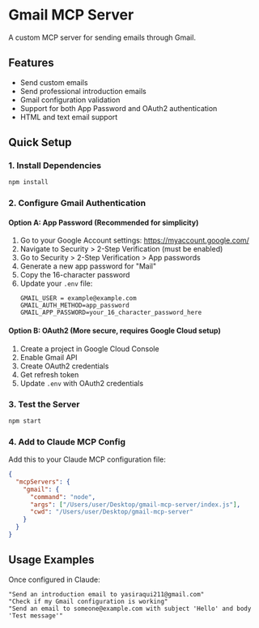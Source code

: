 # Gmail MCP Server
A custom MCP server for sending emails through Gmail.

## Features
- Send custom emails
- Send professional introduction emails
- Gmail configuration validation
- Support for both App Password and OAuth2 authentication
- HTML and text email support

## Quick Setup

### 1. Install Dependencies
```bash
npm install
```

### 2. Configure Gmail Authentication

#### Option A: App Password (Recommended for simplicity)

1. Go to your Google Account settings: https://myaccount.google.com/
2. Navigate to Security > 2-Step Verification (must be enabled)
3. Go to Security > 2-Step Verification > App passwords
4. Generate a new app password for "Mail"
5. Copy the 16-character password
6. Update your `.env` file:
   ```
   GMAIL_USER = example@example.com
   GMAIL_AUTH_METHOD=app_password
   GMAIL_APP_PASSWORD=your_16_character_password_here
   ```

#### Option B: OAuth2 (More secure, requires Google Cloud setup)

1. Create a project in Google Cloud Console
2. Enable Gmail API
3. Create OAuth2 credentials
4. Get refresh token
5. Update `.env` with OAuth2 credentials

### 3. Test the Server
```bash
npm start
```

### 4. Add to Claude MCP Config

Add this to your Claude MCP configuration file:

```json
{
  "mcpServers": {
    "gmail": {
      "command": "node",
      "args": ["/Users/user/Desktop/gmail-mcp-server/index.js"],
      "cwd": "/Users/user/Desktop/gmail-mcp-server"
    }
  }
}
```
## Usage Examples

Once configured in Claude:

```
"Send an introduction email to yasiraqui211@gmail.com"
"Check if my Gmail configuration is working"
"Send an email to someone@example.com with subject 'Hello' and body 'Test message'"
```
